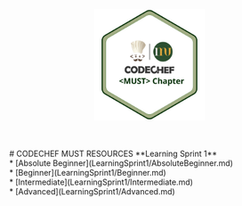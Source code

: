 
<p align="center">
        <img src="img/Copy of College Chapters Logo - _Short Name_.png" width=200 height=200> </img> 
</p>
<br/> <br/>
# CODECHEF MUST RESOURCES 
**Learning Sprint 1** <br/>
         * [Absolute Beginner](LearningSprint1/AbsoluteBeginner.md)<br/>
         * [Beginner](LearningSprint1/Beginner.md)<br/>
         * [Intermediate](LearningSprint1/Intermediate.md)<br/>
         * [Advanced](LearningSprint1/Advanced.md)<br/>
